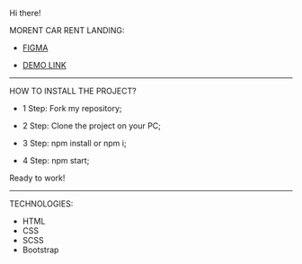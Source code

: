 Hi there!

MORENT CAR RENT LANDING:

- [FIGMA](https://www.figma.com/file/uA7kRTj5367RW5JCChUc9z/Car-Rent-Website-Design---Pickolab-Studio-(Community)-(Copy)?node-id=1%3A6&t=3A0gLxAOIW4MKuQ7-0)

- [DEMO LINK](https://reptiloid044.github.io/morent_rent_car/)

________________________________________________________

HOW TO INSTALL THE PROJECT?

- 1 Step:
Fork my repository;

- 2 Step:
Clone the project on your PC;

- 3 Step:
npm install or npm i;

- 4 Step:
npm start;

Ready to work!

________________________________________________________

TECHNOLOGIES:

- HTML
- CSS
- SCSS
- Bootstrap



